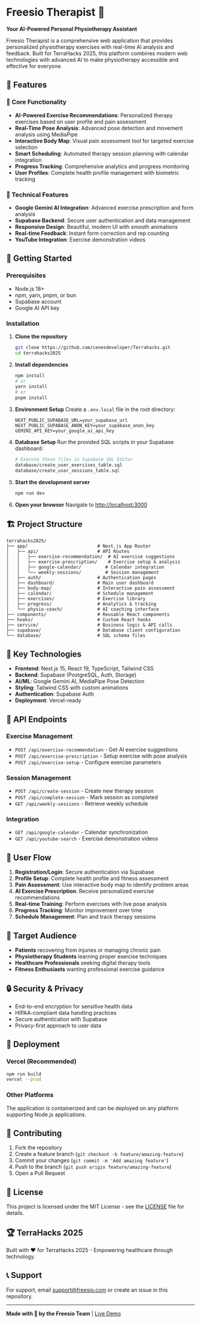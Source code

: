 # Freesio Therapist 🏥

**Your AI-Powered Personal Physiotherapy Assistant**

Freesio Therapist is a comprehensive web application that provides personalized physiotherapy exercises with real-time AI analysis and feedback. Built for TerraHacks 2025, this platform combines modern web technologies with advanced AI to make physiotherapy accessible and effective for everyone.

## 🌟 Features

### 🎯 Core Functionality
- **AI-Powered Exercise Recommendations**: Personalized therapy exercises based on user profile and pain assessment
- **Real-Time Pose Analysis**: Advanced pose detection and movement analysis using MediaPipe
- **Interactive Body Map**: Visual pain assessment tool for targeted exercise selection
- **Smart Scheduling**: Automated therapy session planning with calendar integration
- **Progress Tracking**: Comprehensive analytics and progress monitoring
- **User Profiles**: Complete health profile management with biometric tracking

### 🔧 Technical Features
- **Google Gemini AI Integration**: Advanced exercise prescription and form analysis
- **Supabase Backend**: Secure user authentication and data management
- **Responsive Design**: Beautiful, modern UI with smooth animations
- **Real-time Feedback**: Instant form correction and rep counting
- **YouTube Integration**: Exercise demonstration videos

## 🚀 Getting Started

### Prerequisites
- Node.js 18+ 
- npm, yarn, pnpm, or bun
- Supabase account
- Google AI API key

### Installation

1. **Clone the repository**
   ```bash
   git clone https://github.com/cenesdeveloper/Terrahacks.git
   cd terrahacks2025
   ```

2. **Install dependencies**
   ```bash
   npm install
   # or
   yarn install
   # or
   pnpm install
   ```

3. **Environment Setup**
   Create a `.env.local` file in the root directory:
   ```env
   NEXT_PUBLIC_SUPABASE_URL=your_supabase_url
   NEXT_PUBLIC_SUPABASE_ANON_KEY=your_supabase_anon_key
   GEMINI_API_KEY=your_google_ai_api_key
   ```

4. **Database Setup**
   Run the provided SQL scripts in your Supabase dashboard:
   ```bash
   # Execute these files in Supabase SQL Editor
   database/create_user_exercises_table.sql
   database/create_user_sessions_table.sql
   ```

5. **Start the development server**
   ```bash
   npm run dev
   ```

6. **Open your browser**
   Navigate to [http://localhost:3000](http://localhost:3000)

## 🏗️ Project Structure

```
terrahacks2025/
├── app/                          # Next.js App Router
│   ├── api/                      # API Routes
│   │   ├── exercise-recommendation/  # AI exercise suggestions
│   │   ├── exercise-prescription/    # Exercise setup & analysis
│   │   ├── google-calendar/         # Calendar integration
│   │   └── weekly-sessions/         # Session management
│   ├── auth/                     # Authentication pages
│   ├── dashboard/                # Main user dashboard
│   ├── body-map/                 # Interactive pain assessment
│   ├── calendar/                 # Schedule management
│   ├── exercises/                # Exercise library
│   ├── progress/                 # Analytics & tracking
│   └── physio-coach/             # AI coaching interface
├── components/                   # Reusable React components
├── hooks/                        # Custom React hooks
├── service/                      # Business logic & API calls
├── supabase/                     # Database client configuration
└── database/                     # SQL schema files
```

## 🎨 Key Technologies

- **Frontend**: Next.js 15, React 19, TypeScript, Tailwind CSS
- **Backend**: Supabase (PostgreSQL, Auth, Storage)
- **AI/ML**: Google Gemini AI, MediaPipe Pose Detection
- **Styling**: Tailwind CSS with custom animations
- **Authentication**: Supabase Auth
- **Deployment**: Vercel-ready

## 🔗 API Endpoints

### Exercise Management
- `POST /api/exercise-recommendation` - Get AI exercise suggestions
- `POST /api/exercise-prescription` - Setup exercise with pose analysis
- `POST /api/exercise-setup` - Configure exercise parameters

### Session Management  
- `POST /api/create-session` - Create new therapy session
- `POST /api/complete-session` - Mark session as completed
- `GET /api/weekly-sessions` - Retrieve weekly schedule

### Integration
- `GET /api/google-calendar` - Calendar synchronization
- `GET /api/youtube-search` - Exercise demonstration videos

## 👥 User Flow

1. **Registration/Login**: Secure authentication via Supabase
2. **Profile Setup**: Complete health profile and fitness assessment
3. **Pain Assessment**: Use interactive body map to identify problem areas
4. **AI Exercise Prescription**: Receive personalized exercise recommendations
5. **Real-time Training**: Perform exercises with live pose analysis
6. **Progress Tracking**: Monitor improvement over time
7. **Schedule Management**: Plan and track therapy sessions

## 🎯 Target Audience

- **Patients** recovering from injuries or managing chronic pain
- **Physiotherapy Students** learning proper exercise techniques
- **Healthcare Professionals** seeking digital therapy tools
- **Fitness Enthusiasts** wanting professional exercise guidance

## 🔒 Security & Privacy

- End-to-end encryption for sensitive health data
- HIPAA-compliant data handling practices
- Secure authentication with Supabase
- Privacy-first approach to user data

## 🚀 Deployment

### Vercel (Recommended)
```bash
npm run build
vercel --prod
```

### Other Platforms
The application is containerized and can be deployed on any platform supporting Node.js applications.

## 🤝 Contributing

1. Fork the repository
2. Create a feature branch (`git checkout -b feature/amazing-feature`)
3. Commit your changes (`git commit -m 'Add amazing feature'`)
4. Push to the branch (`git push origin feature/amazing-feature`)
5. Open a Pull Request

## 📝 License

This project is licensed under the MIT License - see the [LICENSE](LICENSE) file for details.

## 🏆 TerraHacks 2025

Built with ❤️ for TerraHacks 2025 - Empowering healthcare through technology.

## 📞 Support

For support, email support@freesio.com or create an issue in this repository.

---

**Made with 💪 by the Freesio Team** | [Live Demo](https://freesio-therapist.vercel.app)
